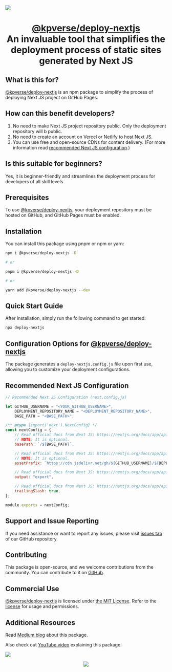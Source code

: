 [![](https://cdn.jsdelivr.net/gh/kpverse/deploy-nextjs/kpverse-deploy-nextjs.jpg)](https://kpverse.in/deploy-nextjs/ "Next JS Deployment Automation Tool from KPVERSE")

<h1 align="center"><a href="https://kpverse.in/deploy-nextjs">@kpverse/deploy-nextjs</a><br/>An invaluable tool that simplifies the deployment process of static sites generated by Next JS</h1>

## What is this for?

[@kpverse/deploy-nextjs](https://kpverse.in/deploy-nextjs) is an npm package to simplify the process of deploying Next JS project on GitHub Pages.

## How can this benefit developers?

1.  No need to make Next JS project repository public. Only the deployment repository will b public.
1.  No need to create an account on Vercel or Netlify to host Next JS.
1.  You can use free and open-source CDNs for content delivery. (For more information read [recommended Next JS configuration](#recommended-next-js-configuration).)

## Is this suitable for beginners?

Yes, it is beginner-friendly and streamlines the deployment process for developers of all skill levels.

## Prerequisites

To use [@kpverse/deploy-nextjs](https://kpverse.in/deploy-nextjs), your deployment repository must be hosted on GitHub, and GitHub Pages must be enabled.

## Installation

You can install this package using pnpm or npm or yarn:

```sh
npm i @kpverse/deploy-nextjs -D

# or

pnpm i @kpverse/deploy-nextjs -D

# or

yarn add @kpverse/deploy-nextjs --dev
```

## Quick Start Guide

After installation, simply run the following command to get started:

```bash
npx deploy-nextjs
```

## Configuration Options for [@kpverse/deploy-nextjs](https://kpverse.in/deploy-nextjs)

The package generates a `deploy-nextjs.config.js` file upon first use, allowing you to customize your deployment configurations.

## Recommended Next JS Configuration

```js
// Recommended Next JS Configuration (next.config.js)

let GITHUB_USERNAME = "<YOUR_GITHUB_USERNAME>",
    DEPLOYMENT_REPOSITORY_NAME = "<DEPLOYMENT_REPOSITORY_NAME>",
    BASE_PATH = "<BASE_PATH>";

/** @type {import('next').NextConfig} */
const nextConfig = {
    // Read official docs from Next JS: https://nextjs.org/docs/app/api-reference/next-config-js/basePath
    // NOTE: It is optional.
    basePath: `/${BASE_PATH}`,

    // Read official docs from Next JS: https://nextjs.org/docs/app/api-reference/next-config-js/assetPrefix
    // NOTE: It is optional.
    assetPrefix: `https://cdn.jsdelivr.net/gh/${GITHUB_USERNAME}/${DEPLOYMENT_REPOSITORY_NAME}@latest/${BASE_PATH}`,

    // Read official docs from Next JS: https://nextjs.org/docs/app/api-reference/next-config-js/output
    output: "export",

    // Read official docs from Next JS: https://nextjs.org/docs/app/api-reference/next-config-js/trailingSlash
    trailingSlash: true,
};

module.exports = nextConfig;
```

## Support and Issue Reporting

If you need assistance or want to report any issues, please visit [issues tab](https://github.com/kpverse/deploy-nextjs/issues) of our GitHub repository.

## Contributing

This package is open-source, and we welcome contributions from the community. You can contribute to it on [GitHub](https://github.com/kpverse/deploy-nextjs).

## Commercial Use

[@kpverse/deploy-nextjs](https://kpverse.in/deploy-nextjs) is licensed under [the MIT License](./LICENSE). Refer to the [license](./LICENSE) for usage and permissions.

## Additional Resources

Read [Medium blog](https://medium.com/@kpverse/783b31924fc6) about this package.

Also check out [YouTube video](https://youtu.be/_PQtajOaq_Y) explaining this package.

[![](https://cdn.jsdelivr.net/gh/kpverse/deploy-nextjs/yt-thumbnail.png)](https://youtu.be/_PQtajOaq_Y)

<div align="center"><a href="https://kpverse.in/"><img src="https://cdn.jsdelivr.net/gh/kpverse/deploy-nextjs/copyright.svg"/></a></div>
